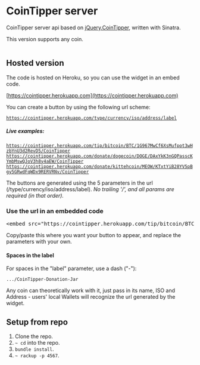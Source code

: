 # CoinTipper server

CoinTipper server api based on [jQuery.CoinTipper](https://github.com/jeremymouton/cointipper), written with Sinatra. 

This version supports any coin.

<img src="https://dl.dropboxusercontent.com/u/2848831/Screen%20Shot%202014-03-15%20at%206.09.45%20PM.png" alt="">

## Hosted version

The code is hosted on Heroku, so you can use the widget in an embed code.

[https://cointipper.herokuapp.com](https://cointipper.herokuapp.com)

You can create a button by using the following url scheme:

<code>https://cointipper.herokuapp.com/type/currency/iso/address/label</code>

##### Live examples:

<code>https://cointipper.herokuapp.com/tip/bitcoin/BTC/1G967MwCf6XsMufpot3wHzbYnU3d2RevD5/CoinTipper</code>
<code>https://cointipper.herokuapp.com/donate/dogecoin/DOGE/DAxYkK3nGQPasscKYmbMswQJoV3h8y4aEW/CoinTipper</code>
<code>https://cointipper.herokuapp.com/donate/kittehcoin/MEOW/KTxtYiB28YV5pBgy5GRwdFqWDx9RERVRNv/CoinTipper</code>

The buttons are generated using the 5 parameters in the url (/type/currency/iso/address/label). *No trailing '/', and all params are required (in that order).*

### Use the url in an embedded code

<pre>
&lt;embed src="https://cointipper.herokuapp.com/tip/bitcoin/BTC/1GMwCf6XsMufpot3wHzbYnU3d2RevD5/CoinTipper-Donation-Jar" height="38" width="150">
</pre>

Copy/paste this where you want your button to appear, and replace the parameters with your own. 

#### Spaces in the label

For spaces in the "label" parameter, use a dash ("-"):

<code>.../CoinTipper-Donation-Jar</code>


Any coin can theoretically work with it, just pass in its name, ISO and Address - users' local Wallets will recognize the url generated by the widget.

## Setup from repo

1. Clone the repo.
2. <code>~ cd</code> into the repo.
3. <code>bundle install</code>.
4. <code>~ rackup -p 4567</code>.